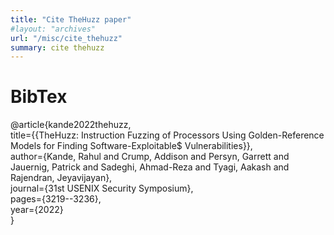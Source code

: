 ```yaml
---
title: "Cite TheHuzz paper"
#layout: "archives"
url: "/misc/cite_thehuzz"
summary: cite thehuzz
---
```


# BibTex

@article{kande2022thehuzz,  
  title={{TheHuzz: Instruction Fuzzing of Processors Using Golden-Reference Models for Finding Software-Exploitable$ Vulnerabilities}},  
  author={Kande, Rahul and Crump, Addison and Persyn, Garrett and Jauernig, Patrick and Sadeghi, Ahmad-Reza and Tyagi, Aakash and Rajendran, Jeyavijayan},  
  journal={31st USENIX Security Symposium},  
  pages={3219--3236},  
  year={2022}  
}   